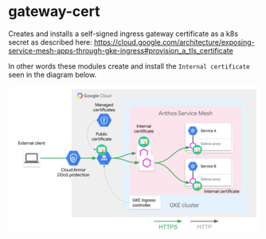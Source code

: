 # gateway-cert

Creates and installs a self-signed ingress gateway certificate as a k8s secret as described here: https://cloud.google.com/architecture/exposing-service-mesh-apps-through-gke-ingress#provision_a_tls_certificate 

In other words these modules create and install the `Internal certificate` seen in the diagram below.

![](/images/exposing-service-mesh-apps-through-gke-ingress-security.svg)
